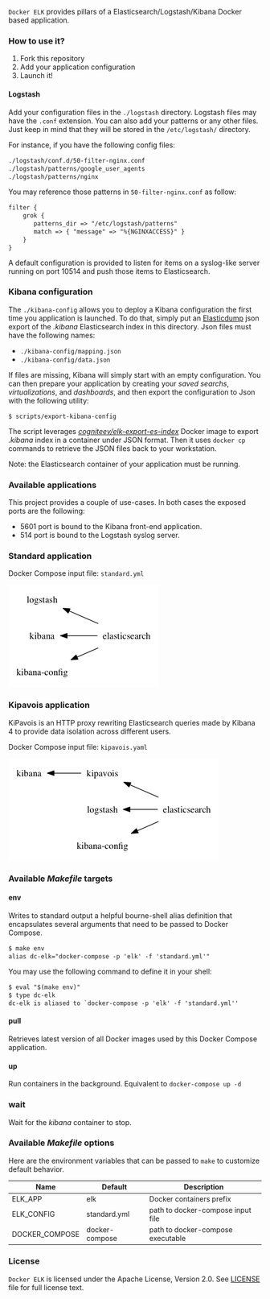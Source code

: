 `Docker ELK` provides pillars of a Elasticsearch/Logstash/Kibana
Docker based application.

### How to use it?

1. Fork this repository
1. Add your application configuration
1. Launch it!

#### Logstash

Add your configuration files in the `./logstash` directory. Logstash files
may have the `.conf` extension. You can also add your patterns or any other
files. Just keep in mind that they will be stored in the `/etc/logstash/`
directory.

For instance, if you have the following config files:

```
./logstash/conf.d/50-filter-nginx.conf
./logstash/patterns/google_user_agents
./logstash/patterns/nginx
```

You may reference those patterns in `50-filter-nginx.conf` as follow:

```
filter {
	grok {
	   patterns_dir => "/etc/logstash/patterns"
	   match => { "message" => "%{NGINXACCESS}" }
	}
}
```

A default configuration is provided to listen for items on a syslog-like
server running on port 10514 and push those items to Elasticsearch.

### Kibana configuration

The `./kibana-config` allows you to deploy a Kibana configuration the first
time you application is launched.
To do that, simply put an
[Elasticdump](https://www.npmjs.com/package/elasticdump) json export
of the *.kibana* Elasticsearch index in this directory. Json files must have
the following names:

* `./kibana-config/mapping.json`
* `./kibana-config/data.json`

If files are missing, Kibana will simply start with an empty configuration.
You can then prepare your application by creating your *saved searchs*,
*virtualizations*, and *dashboards*, and then export the configuration to Json
with the following utility:

```shell
$ scripts/export-kibana-config
```

The script leverages [*cogniteev/elk-export-es-index*](https://hub.docker.com/r/cogniteev/elk-export-es-index/) Docker image to export
*.kibana* index in a container under JSON format. Then it uses
`docker cp` commands to retrieve the JSON files back to your workstation.

Note: the Elasticsearch container of your application must be running.

### Available applications

This project provides a couple of use-cases. In both cases the exposed ports
are the following:

* 5601 port is bound to the Kibana front-end application.
* 514 port is bound to the Logstash syslog server.


### Standard application

Docker Compose input file: `standard.yml`

![container dependencies](doc/standard.png)

### Kipavois application

KiPavois is an HTTP proxy rewriting Elasticsearch queries made by Kibana 4
to provide data isolation across different users.

Docker Compose input file: `kipavois.yaml`

![container dependencies](doc/kipavois.png)

### Available *Makefile* targets

#### env

Writes to standard output a helpful bourne-shell alias definition that
encapsulates several arguments that need to be passed to Docker Compose.

```shell
$ make env
alias dc-elk="docker-compose -p 'elk' -f 'standard.yml'"
```

You may use the following command to define it in your shell:

```shell
$ eval "$(make env)"
$ type dc-elk
dc-elk is aliased to `docker-compose -p 'elk' -f 'standard.yml''
```

#### pull

Retrieves latest version of all Docker images used by this Docker Compose application.

#### up

Run containers in the background. Equivalent to `docker-compose up -d`

### wait

Wait for the *kibana* container to stop.

### Available *Makefile* options

Here are the environment variables that can be passed to `make` to customize
default behavior.

Name | Default | Description
-----|---------|------------
ELK_APP | elk | Docker containers prefix
ELK_CONFIG | standard.yml | path to docker-compose input file
DOCKER_COMPOSE | docker-compose | path to docker-compose executable

### License

`Docker ELK` is licensed under the Apache License, Version 2.0. See
[LICENSE](LICENSE) file for full license text.
